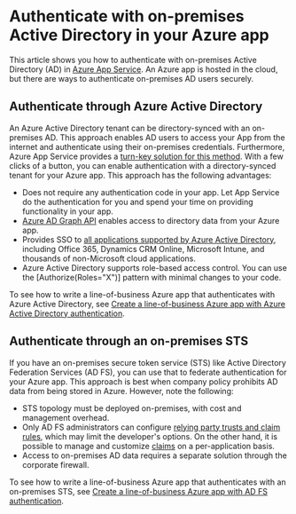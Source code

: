 <properties 
	pageTitle="Authenticate with on-premises Active Directory in your Azure app | Microsoft Azure" 
	description="Learn about the different options for line-of-business apps in Azure App Service to authenticate with on-premises Active Directory" 
	services="app-service" 
	documentationCenter="" 
	authors="cephalin" 
	manager="wpickett" 
	editor="jimbe"/>

<tags 
	ms.service="app-service" 
	ms.devlang="na" 
	ms.topic="article" 
	ms.tgt_pltfrm="na" 
	ms.workload="web" 
	ms.date="08/31/2016" 
	ms.author="cephalin"/>

# Authenticate with on-premises Active Directory in your Azure app #

This article shows you how to authenticate with on-premises Active Directory (AD) in 
[Azure App Service](../app-service/app-service-value-prop-what-is.md). An Azure app is hosted in the cloud, 
but there are ways to authenticate on-premises AD users securely. 

## Authenticate through Azure Active Directory
An Azure Active Directory tenant can be directory-synced with an on-premises AD. This approach enables AD users to
access your App from the internet and authenticate using their on-premises credentials. Furthermore, Azure App 
Service provides a [turn-key solution for this method](../app-service-mobile/app-service-mobile-how-to-configure-active-directory-authentication.md). 
With a few clicks of a button, you can enable authentication with a directory-synced tenant for your Azure app. This
approach has the following advantages:

-	Does not require any authentication code in your app. Let App Service do the authentication for you and spend
your time on providing functionality in your app.
-	[Azure AD Graph API](http://msdn.microsoft.com/library/azure/hh974476.aspx) enables access to directory data 
from your Azure app.
-	Provides SSO to [all applications supported by Azure Active Directory](/marketplace/active-directory/), 
including Office 365, Dynamics CRM Online, Microsoft Intune, and thousands of non-Microsoft cloud applications. 
-	Azure Active Directory supports role-based access control. You can use the [Authorize(Roles="X")] pattern 
with minimal changes to your code.

To see how to write a line-of-business Azure app that authenticates with Azure Active Directory, see 
[Create a line-of-business Azure app with Azure Active Directory authentication](web-sites-dotnet-lob-application-azure-ad.md).

## Authenticate through an on-premises STS
If you have an on-premises secure token service (STS) like Active Directory Federation Services (AD FS), you can 
use that to federate authentication for your Azure app. This approach is best when company policy prohibits AD data 
from being stored in Azure. However, note the following:

-	STS topology must be deployed on-premises, with cost and management overhead.
-	Only AD FS administrators can configure 
[relying party trusts and claim rules](http://technet.microsoft.com/library/dd807108.aspx), which may limit
the developer's options. On the other hand, it is possible to manage and customize
[claims](http://technet.microsoft.com/library/ee913571.aspx) on a per-application basis.
-	Access to on-premises AD data requires a separate solution through the corporate firewall.

To see how to write a line-of-business Azure app that authenticates with an on-premises STS, see 
[Create a line-of-business Azure app with AD FS authentication](web-sites-dotnet-lob-application-adfs.md).
 
